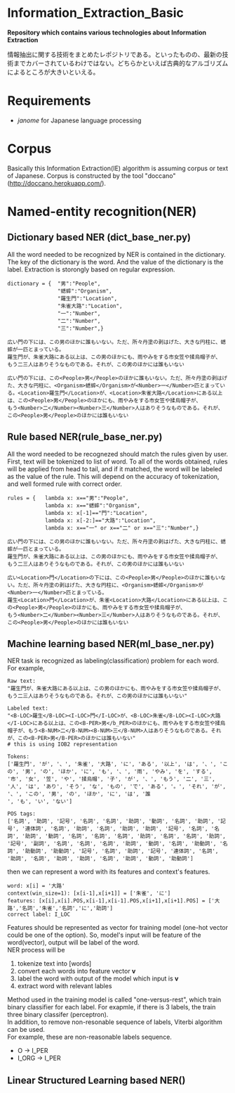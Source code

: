 # Information_Extraction_Basic
**Repository which contains various technologies about Information Extraction**

情報抽出に関する技術をまとめたレポジトリである。といったものの、最新の技術までカバーされているわけではない。どちらかといえば古典的なアルゴリズムによるところが大きいといえる。

# Requirements
 - *janome* for Japanese language processing

# Corpus  
Basically this Information Extraction(IE) algorithm is assuming corpus or text of Japanese.
Corpus is constructed by the tool "doccano"(http://doccano.herokuapp.com/).

# Named-entity recognition(NER)

## Dictionary based NER (dict_base_ner.py)  
All the word needed to be recognized by NER is contained in the dictionary. The key of the dictionary is the word. And the value of the dictionary is the label. Extraction is storongly based on regular expression.
```
dictionary = {  "男":"People",
                "蟋蟀":"Organism",
                "羅生門":"Location",
                "朱雀大路":"Location",
                "一":"Number",
                "二":"Number",
                "三":"Number",}
```
```
広い門の下には、この男のほかに誰もいない。ただ、所々丹塗の剥はげた、大きな円柱に、蟋蟀が一匹とまっている。
羅生門が、朱雀大路にある以上は、この男のほかにも、雨やみをする市女笠や揉烏帽子が、
もう二三人はありそうなものである。それが、この男のほかには誰もいない

広い門の下には、この<People>男</People>のほかに誰もいない。ただ、所々丹塗の剥はげた、大きな円柱に、<Organism>蟋蟀</Organism>が<Number>一</Number>匹とまっている。<Location>羅生門</Location>が、<Location>朱雀大路</Location>にある以上は、この<People>男</People>のほかにも、雨やみをする市女笠や揉烏帽子が、
もう<Number>二</Number><Number>三</Number>人はありそうなものである。それが、この<People>男</People>のほかには誰もいない
```

## Rule based NER(rule_base_ner.py)  
All the word needed to be recognezed should match the rules given by user. First, text will be tokenized to list of word. To all of the words obtained, rules will be applied from head to tail, and if it matched, the word will be labeled as the value of the rule. This will depend on the accuracy of tokenization, and well formed rule with correct order.
```
rules = {   lambda x: x=="男":"People",
            lambda x: x=="蟋蟀":"Organism",
            lambda x: x[-1]=="門":"Location",
            lambda x: x[-2:]=="大路":"Location",
            lambda x: x=="一" or x=="二" or x=="三":"Number",}
```
```
広い門の下には、この男のほかに誰もいない。ただ、所々丹塗の剥はげた、大きな円柱に、蟋蟀が一匹とまっている。
羅生門が、朱雀大路にある以上は、この男のほかにも、雨やみをする市女笠や揉烏帽子が、
もう二三人はありそうなものである。それが、この男のほかには誰もいない

広い<Location>門</Location>の下には、この<People>男</People>のほかに誰もいない。ただ、所々丹塗の剥はげた、大きな円柱に、<Organism>蟋蟀</Organism>が<Number>一</Number>匹とまっている。
羅生<Location>門</Location>が、朱雀<Location>大路</Location>にある以上は、この<People>男</People>のほかにも、雨やみをする市女笠や揉烏帽子が、
もう<Number>二</Number><Number>三</Number>人はありそうなものである。それが、この<People>男</People>のほかには誰もいない
```

## Machine learning based NER(ml_base_ner.py)  
NER task is recognized as labeling(classification) problem for each word.
For example,
```
Raw text:
"羅生門が、朱雀大路にある以上は、この男のほかにも、雨やみをする市女笠や揉烏帽子が、もう二三人はありそうなものである。それが、この男のほかには誰もいない"

Labeled text:
"<B-LOC>羅生</B-LOC><I-LOC>門</I-LOC>が、<B-LOC>朱雀</B-LOC><I-LOC>大路</I-LOC>にある以上は、この<B-PER>男</b_PER>のほかにも、雨やみをする市女笠や揉烏帽子が、もう<B-NUM>二</B-NUM><B-NUM>三</B-NUM>人はありそうなものである。それが、この<B-PER>男</B-PER>のほかには誰もいない"
# this is using IOB2 representation

Tokens:
['羅生門', 'が', '、', '朱雀', '大路', 'に', 'ある', '以上', 'は', '、', 'この', '男', 'の', 'ほか', 'に', 'も', '、', '雨', 'やみ', 'を', 'する', '市', '女', '笠', 'や', '揉烏帽', '子', 'が', '、', 'もう', '二', '三', '人', 'は', 'あり', 'そう', 'な', 'もの', 'で', 'ある', '。', 'それ', 'が', '、', 'この', '男', 'の', 'ほか', 'に', 'は', '誰
', 'も', 'い', 'ない']

POS tags:
['名詞', '助詞', '記号', '名詞', '名詞', '助詞', '動詞', '名詞', '助詞', '記号', '連体詞', '名詞', '助詞', '名詞', '助詞', '助詞', '記号', '名詞', '名詞', '助詞', '動詞', '名詞', '名詞', '名詞', '助詞', '名詞', '名詞', '助詞', '記号', '副詞', '名詞', '名詞', '名詞', '助詞', '動詞', '名詞', '助動詞', '名詞', '助動詞', '助動詞', '記号', '名詞', '助詞', '記号', '連体詞', '名詞', '助詞', '名詞', '助詞', '助詞', '名詞', '助詞', '動詞', '助動詞']
```
then we can represent a word with its features and context's features.
```
word: x[i] = '大路'
context(win_size=1): [x[i-1],x[i+1]] = ['朱雀', 'に']
features: [x[i],x[i].POS,x[i-1],x[i-1].POS,x[i+1],x[i+1].POS] = ['大路','名詞','朱雀','名詞','に','助詞']
correct label: I_LOC
```
Features should be represented as vector for training model (one-hot vector could be one of the option).
So, model's input will be feature of the word(vector), output will be label of the word.  
NER process will be
 1. tokenize text into [words]
 2. convert each words into feature vector **v**
 3. label the word with output of the model which input is **v**
 4. extract word with relevant lables

Method used in the training model is called "one-versus-rest", which train binary classifier for each label.
For exapmle, if there is 3 labels, the train three binary classifer (perceptron).  
In addition, to remove non-resonable sequence of labels, Viterbi algorithm can be used.  
For example, these are non-reasonable labels sequence.
 - O -> I_PER
 - I_ORG -> I_PER

## Linear Structured Learning based NER()  
